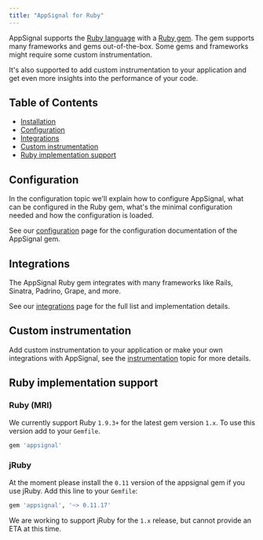 ```yaml
---
title: "AppSignal for Ruby"
---
```


AppSignal supports the [Ruby language][ruby-lang] with a [Ruby
gem][appsignal-gem]. The gem supports many frameworks and gems out-of-the-box.
Some gems and frameworks might require some custom instrumentation.

It's also supported to add custom instrumentation to your application and get
even more insights into the performance of your code.

## Table of Contents

- [Installation](/ruby/installation.html)
- [Configuration](/ruby/configuration/index.html)
- [Integrations](/ruby/integrations/index.html)
- [Custom instrumentation](/ruby/instrumentation/index.html)
- [Ruby implementation support](#ruby-implementation-support)

## Configuration

In the configuration topic we'll explain how to configure AppSignal, what can
be configured in the Ruby gem, what's the minimal configuration needed and how
the configuration is loaded.

See our [configuration](/ruby/configuration/index.html) page for the
configuration documentation of the AppSignal gem.

## Integrations

The AppSignal Ruby gem integrates with many frameworks like Rails, Sinatra,
Padrino, Grape, and more.

See our [integrations](/ruby/integrations/index.html) page for the full list
and implementation details.

## Custom instrumentation

Add custom instrumentation to your application or make your own integrations
with AppSignal, see the [instrumentation](/ruby/instrumentation/index.html)
topic for more details.

## Ruby implementation support

### Ruby (MRI)

We currently support Ruby `1.9.3+` for the latest gem version `1.x`. To use
this version add to your `Gemfile`.

```ruby
gem 'appsignal'
```

### jRuby

At the moment please install the `0.11` version of the appsignal gem if you use
jRuby. Add this line to your `Gemfile`:

```ruby
gem 'appsignal', '~> 0.11.17'
```

We are working to support jRuby for the `1.x` release, but cannot provide an
ETA at this time.

[ruby-lang]: https://www.ruby-lang.org/
[appsignal-gem]: https://rubygems.org/gems/appsignal
